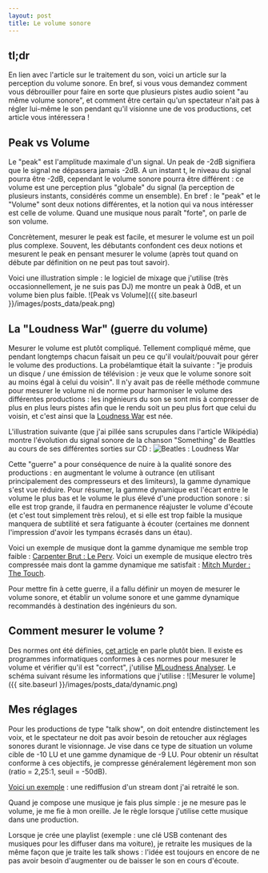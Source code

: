 ```yaml
---
layout: post
title: Le volume sonore
---
```


## tl;dr
En lien avec l'article sur le traitement du son, voici un article sur la perception du volume sonore. En bref, si vous vous demandez comment vous débrouiller pour faire en sorte que plusieurs pistes audio soient "au même volume sonore", et comment être certain qu'un spectateur n'ait pas à régler lui-même le son pendant qu'il visionne une de vos productions, cet article vous intéressera !

## Peak vs Volume
Le "peak" est l'amplitude maximale d'un signal. Un peak de -2dB signifiera que le signal ne dépassera jamais -2dB. A un instant t, le niveau du signal pourra être -2dB, cependant le volume sonore pourra être différent : ce volume est une perception plus "globale" du signal (la perception de plusieurs instants, considérés comme un ensemble). En bref : le "peak" et le "Volume" sont deux notions différentes, et la notion qui va nous intéresser est celle de volume. Quand une musique nous paraît "forte", on parle de son volume.

Concrètement, mesurer le peak est facile, et mesurer le volume est un poil plus complexe. Souvent, les débutants confondent ces deux notions et mesurent le peak en pensant mesurer le volume (après tout quand on débute par définition on ne peut pas tout savoir).

Voici une illustration simple : le logiciel de mixage que j'utilise (très occasionnellement, je ne suis pas DJ) me montre un peak à 0dB, et un volume bien plus faible.
![Peak vs Volume]({{ site.baseurl }}/images/posts_data/peak.png)

## La "Loudness War" (guerre du volume)
Mesurer le volume est plutôt compliqué. Tellement compliqué même, que pendant longtemps chacun faisait un peu ce qu'il voulait/pouvait pour gérer le volume des productions. La probélamtique était la suivante : "je produis un disque / une émission de télévision : je veux que le volume sonore soit au moins égal à celui du voisin". Il n'y avait pas de réelle méthode commune pour mesurer le volume ni de norme pour harmoniser le volume des différentes productions : les ingénieurs du son se sont mis à compresser de plus en plus leurs pistes afin que le rendu soit un peu plus fort que celui du voisin, et c'est ainsi que la [Loudness War](https://fr.wikipedia.org/wiki/Guerre_du_volume) est née. 

L'illustration suivante (que j'ai pillée sans scrupules dans l'article Wikipédia) montre l'évolution du signal sonore de la chanson "Something" de Beattles au cours de ses différentes sorties sur CD : 
![Beatles : Loudness War](https://upload.wikimedia.org/wikipedia/commons/a/ab/Cd_loudness_trend-something.gif)

Cette "guerre" a pour conséquence de nuire à la qualité sonore des productions : en augmentant le volume à outrance (en utilisant principalement des compresseurs et des limiteurs), la gamme dynamique s'est vue réduire. Pour résumer, la gamme dynamique est l'écart entre le volume le plus bas et le volume le plus élevé d'une production sonore : si elle est trop grande, il faudra en permanence réajuster le volume d'écoute (et c'est tout simplement très relou), et si elle est trop faible la musique manquera de subtilité et sera fatiguante à écouter (certaines me donnent l'impression d'avoir les tympans écrasés dans un étau). 

Voici un exemple de musique dont la gamme dynamique me semble trop faible : [Carpenter Brut : Le Perv](https://soundcloud.com/carpenter_brut/le-perv-preview).
Voici un exemple de musique electro très compressée mais dont la gamme dynamique me satisfait : [Mitch Murder : The Touch](https://soundcloud.com/daataa/mitch-murder-the-touch).

Pour mettre fin à cette guerre, il a fallu définir un moyen de mesurer le volume sonore, et établir un volume sonore et une gamme dynamique recommandés à destination des ingénieurs du son.

## Comment mesurer le volume ?
Des normes ont été définies, [cet article](http://aesfrance.info/le-loudness-ou-sonie) en parle plutôt bien. Il existe es programmes informatiques conformes à ces normes pour mesurer le volume et vérifier qu'il est "correct", j'utilise [MLoudness Analyser](https://www.meldaproduction.com/MLoudnessAnalyzer). Le schéma suivant résume les informations que j'utilise : 
![Mesurer le volume]({{ site.baseurl }}/images/posts_data/dynamic.png)

## Mes réglages
Pour les productions de type "talk show", on doit entendre distinctement les voix, et le spectateur ne doit pas avoir besoin de retoucher aux réglages sonores durant le visionnage. Je vise dans ce type de situation un volume cible de -10 LU et une gamme dynamique de -9 LU. Pour obtenir un résultat conforme à ces objectifs, je compresse généralement légèrement mon son (ratio = 2,25:1, seuil = -50dB). 

[Voici un exemple](https://www.youtube.com/watch?v=CL6VzWFI0Dc) : une rediffusion d'un stream dont j'ai retraité le son.

Quand je compose une musique je fais plus simple : je ne mesure pas le volume, je me fie à mon oreille. Je le règle lorsque j'utilise cette musique dans une production.

Lorsque je crée une playlist (exemple : une clé USB contenant des musiques pour les diffuser dans ma voiture), je retraite les musiques de la même façon que je traite les talk shows : l'idée est toujours en encore de ne pas avoir besoin d'augmenter ou de baisser le son en cours d'écoute.
